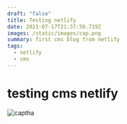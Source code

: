 ```yaml
---
draft: "false"
title: Testing netlify
date: 2021-07-17T21:37:50.719Z
images: /static/images/cap.png
summary: first cms blog from netlify
tags:
  - netlify
  - cms
---
```

# testing cms netlify 

![captha](/static/images/cap.png "capp")